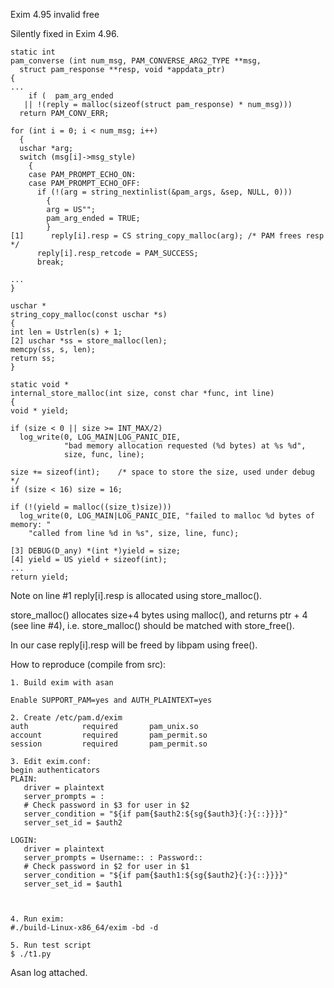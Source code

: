 Exim 4.95 invalid free 

Silently fixed in Exim 4.96.
```
static int
pam_converse (int num_msg, PAM_CONVERSE_ARG2_TYPE **msg,
  struct pam_response **resp, void *appdata_ptr)
{
...
    if (  pam_arg_ended
   || !(reply = malloc(sizeof(struct pam_response) * num_msg)))
  return PAM_CONV_ERR;

for (int i = 0; i < num_msg; i++)
  {
  uschar *arg;
  switch (msg[i]->msg_style)
    {
    case PAM_PROMPT_ECHO_ON:
    case PAM_PROMPT_ECHO_OFF:
      if (!(arg = string_nextinlist(&pam_args, &sep, NULL, 0)))
        {
        arg = US"";
        pam_arg_ended = TRUE;
        }
[1]      reply[i].resp = CS string_copy_malloc(arg); /* PAM frees resp */
      reply[i].resp_retcode = PAM_SUCCESS;
      break;

...
}

uschar *
string_copy_malloc(const uschar *s)
{
int len = Ustrlen(s) + 1;
[2] uschar *ss = store_malloc(len);
memcpy(ss, s, len);
return ss;
}

static void *
internal_store_malloc(int size, const char *func, int line)
{
void * yield;

if (size < 0 || size >= INT_MAX/2)
  log_write(0, LOG_MAIN|LOG_PANIC_DIE,
            "bad memory allocation requested (%d bytes) at %s %d",
            size, func, line);

size += sizeof(int);    /* space to store the size, used under debug */
if (size < 16) size = 16;

if (!(yield = malloc((size_t)size)))
  log_write(0, LOG_MAIN|LOG_PANIC_DIE, "failed to malloc %d bytes of memory: "
    "called from line %d in %s", size, line, func);

[3] DEBUG(D_any) *(int *)yield = size;
[4] yield = US yield + sizeof(int);
...
return yield;
```

Note on line #1 reply[i].resp  is allocated using store_malloc().

store_malloc() allocates size+4 bytes using malloc(), and returns ptr + 4 (see line #4),
i.e. store_malloc() should be matched with store_free().

In our case reply[i].resp will be freed by libpam using free().

How to reproduce (compile from src):

```
1. Build exim with asan 

Enable SUPPORT_PAM=yes and AUTH_PLAINTEXT=yes

2. Create /etc/pam.d/exim
auth            required       pam_unix.so
account         required       pam_permit.so
session         required       pam_permit.so

3. Edit exim.conf:
begin authenticators
PLAIN:
   driver = plaintext
   server_prompts = :
   # Check password in $3 for user in $2
   server_condition = "${if pam{$auth2:${sg{$auth3}{:}{::}}}}"
   server_set_id = $auth2

LOGIN:
   driver = plaintext
   server_prompts = Username:: : Password::
   # Check password in $2 for user in $1
   server_condition = "${if pam{$auth1:${sg{$auth2}{:}{::}}}}"
   server_set_id = $auth1



4. Run exim:
#./build-Linux-x86_64/exim -bd -d

5. Run test script
$ ./t1.py
```

Asan log attached. 


